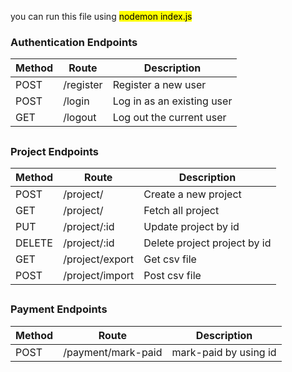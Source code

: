 you can run this file using  <mark> nodemon index.js</mark>

### Authentication Endpoints

| Method | Route        | Description                  |
|--------|--------------|------------------------------|
| POST   | /register     | Register a new user          |
| POST   | /login        | Log in as an existing user   |
| GET    | /logout       | Log out the current user     |

##
### Project Endpoints

| Method | Route            | Description                    |
|--------|------------------|--------------------------------|
| POST   | /project/           | Create a new project        |
| GET    | /project/           | Fetch all project           |
| PUT    | /project/:id        | Update project by id        |
| DELETE |/project/:id         | Delete project project by id |
| GET    |/project/export      | Get csv file                |
| POST   |/project/import      | Post csv file               |

##
### Payment Endpoints

| Method | Route            | Description                    |
|--------|------------------|--------------------------------|
| POST   | /payment/mark-paid| mark-paid by using id        |

